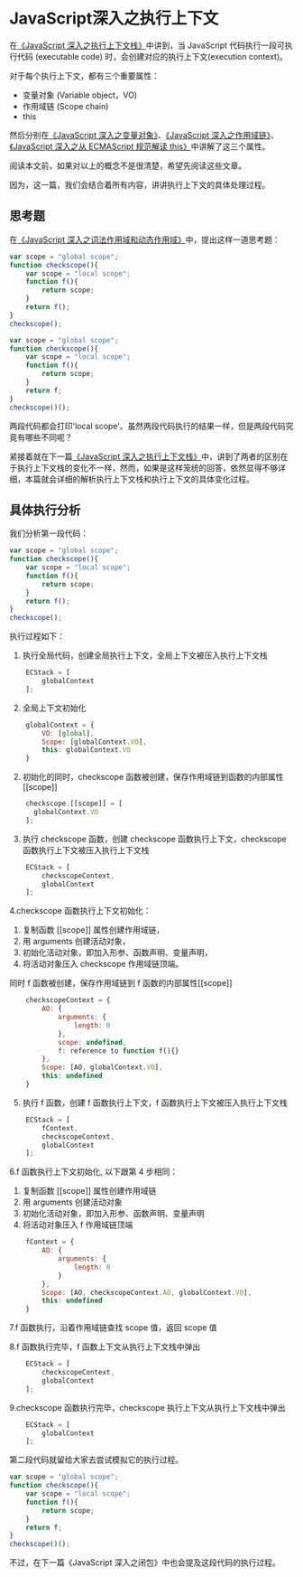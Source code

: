 # JavaScript深入之执行上下文

在[《JavaScript 深入之执行上下文栈》](https://github.com/mqyqingfeng/Blog/issues/4)中讲到，当 JavaScript 代码执行一段可执行代码 (executable code) 时，会创建对应的执行上下文(execution context)。


对于每个执行上下文，都有三个重要属性：


- 变量对象 (Variable object，VO)
- 作用域链 (Scope chain)
- this



然后分别在[《JavaScript 深入之变量对象》](https://github.com/mqyqingfeng/Blog/issues/5)、[《JavaScript 深入之作用域链》](https://github.com/mqyqingfeng/Blog/issues/6)、[《JavaScript 深入之从 ECMAScript 规范解读 this》](https://github.com/mqyqingfeng/Blog/issues/7)中讲解了这三个属性。


阅读本文前，如果对以上的概念不是很清楚，希望先阅读这些文章。


因为，这一篇，我们会结合着所有内容，讲讲执行上下文的具体处理过程。


## 思考题


在[《JavaScript 深入之词法作用域和动态作用域》](https://github.com/mqyqingfeng/Blog/issues/3)中，提出这样一道思考题：


```javascript
var scope = "global scope";
function checkscope(){
    var scope = "local scope";
    function f(){
        return scope;
    }
    return f();
}
checkscope();
```


```javascript
var scope = "global scope";
function checkscope(){
    var scope = "local scope";
    function f(){
        return scope;
    }
    return f;
}
checkscope()();
```


两段代码都会打印'local scope'。虽然两段代码执行的结果一样，但是两段代码究竟有哪些不同呢？


紧接着就在下一篇[《JavaScript 深入之执行上下文栈》](https://github.com/mqyqingfeng/Blog/issues/4)中，讲到了两者的区别在于执行上下文栈的变化不一样，然而，如果是这样笼统的回答，依然显得不够详细，本篇就会详细的解析执行上下文栈和执行上下文的具体变化过程。


## 具体执行分析


我们分析第一段代码：


```javascript
var scope = "global scope";
function checkscope(){
    var scope = "local scope";
    function f(){
        return scope;
    }
    return f();
}
checkscope();
```


执行过程如下：


1. 执行全局代码，创建全局执行上下文，全局上下文被压入执行上下文栈


```javascript
    ECStack = [
        globalContext
    ];
```


2. 全局上下文初始化


```javascript
    globalContext = {
        VO: [global],
        Scope: [globalContext.VO],
        this: globalContext.VO
    }
```


2. 初始化的同时，checkscope 函数被创建，保存作用域链到函数的内部属性[[scope]]


```javascript
    checkscope.[[scope]] = [
      globalContext.VO
    ];
```


3. 执行 checkscope 函数，创建 checkscope 函数执行上下文，checkscope 函数执行上下文被压入执行上下文栈


```javascript
    ECStack = [
        checkscopeContext,
        globalContext
    ];
```


4.checkscope 函数执行上下文初始化：


1. 复制函数 [[scope]] 属性创建作用域链，
2. 用 arguments 创建活动对象，
3. 初始化活动对象，即加入形参、函数声明、变量声明，
4. 将活动对象压入 checkscope 作用域链顶端。



同时 f 函数被创建，保存作用域链到 f 函数的内部属性[[scope]]


```javascript
    checkscopeContext = {
        AO: {
            arguments: {
                length: 0
            },
            scope: undefined,
            f: reference to function f(){}
        },
        Scope: [AO, globalContext.VO],
        this: undefined
    }
```


5. 执行 f 函数，创建 f 函数执行上下文，f 函数执行上下文被压入执行上下文栈


```javascript
    ECStack = [
        fContext,
        checkscopeContext,
        globalContext
    ];
```


6.f 函数执行上下文初始化, 以下跟第 4 步相同：


1. 复制函数 [[scope]] 属性创建作用域链
2. 用 arguments 创建活动对象
3. 初始化活动对象，即加入形参、函数声明、变量声明
4. 将活动对象压入 f 作用域链顶端



```javascript
    fContext = {
        AO: {
            arguments: {
                length: 0
            }
        },
        Scope: [AO, checkscopeContext.AO, globalContext.VO],
        this: undefined
    }
```


7.f 函数执行，沿着作用域链查找 scope 值，返回 scope 值


8.f 函数执行完毕，f 函数上下文从执行上下文栈中弹出


```javascript
    ECStack = [
        checkscopeContext,
        globalContext
    ];
```


9.checkscope 函数执行完毕，checkscope 执行上下文从执行上下文栈中弹出


```javascript
    ECStack = [
        globalContext
    ];
```


第二段代码就留给大家去尝试模拟它的执行过程。


```javascript
var scope = "global scope";
function checkscope(){
    var scope = "local scope";
    function f(){
        return scope;
    }
    return f;
}
checkscope()();
```


不过，在下一篇《JavaScript 深入之闭包》中也会提及这段代码的执行过程。


## 
## 
